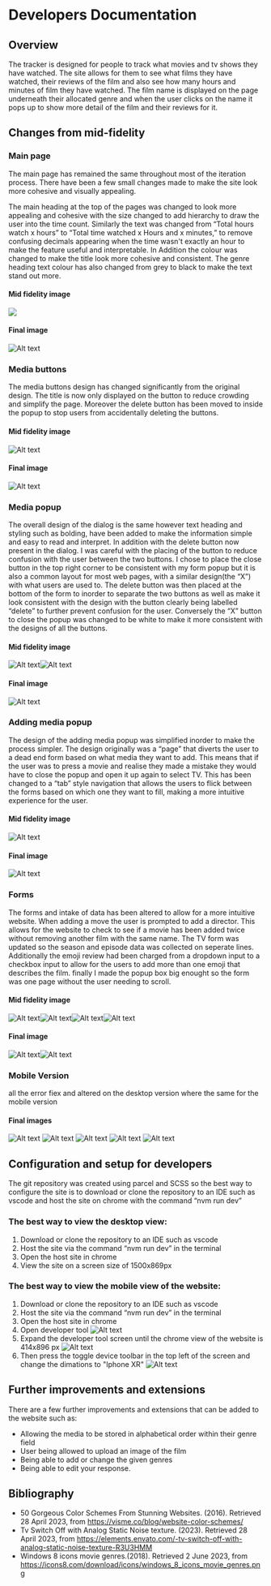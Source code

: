 # Developers Documentation
## Overview 
The tracker is designed for people to track what movies and tv shows they have watched. The site allows for them to see what films they have watched, their reviews of the film and also see how many hours and minutes of film they have watched. The film name is displayed on the page underneath their allocated genre and when the user clicks on the name it pops up to show more detail of the film and their reviews for it.

## Changes from mid-fidelity 

### Main page
The main page has remained the same throughout most of the iteration process. There have been a few small changes made to make the site look more cohesive and visually appealing. 

The main heading at the top of the pages was changed to look more appealing and cohesive with the size changed to add hierarchy to draw the user into the time count. Similarly the text was changed from “Total hours watch x hours” to “Total time watched x Hours and x minutes,” to remove confusing decimals appearing when the time wasn't exactly an hour to make the feature useful and interpretable.  In Addition the colour was changed to make the title look more cohesive and consistent. The genre heading text colour has also changed from grey to black to make the text stand out more. 

#### Mid fidelity image 
![](public/images/MacBook%20Air%20-%206.png)

#### Final image 
![Alt text](public/images/main-page.png)

### Media buttons 
The media buttons design has changed significantly from the original design. The title is now only displayed on the button to reduce crowding and simplify the page. Moreover the delete button has been moved to inside the popup to stop users from accidentally deleting the buttons. 

#### Mid fidelity image 
![Alt text](public/images/MacBook%20Air%20-%2016.png)
#### Final image 
![Alt text](public/images/media-buttons.png)

### Media popup 
The overall design of the dialog is the same however text heading and styling such as bolding, have been added to make the information simple and easy to read and interpret. In addition with the delete button now present in the dialog. I was careful with the placing of the button to reduce confusion with the user between the two buttons. I chose to place the close button in the top right corner to be consistent with my form popup but it is also a common layout for most web pages, with a similar design(the “X”) with what users are used to. The delete button was then placed at the bottom of the form to inorder to separate the two buttons as well as make it look consistent with the design with the button clearly being labelled “delete” to further prevent confusion for the user. Conversely the “X” button to close the popup was changed to be white to make it more consistent with the designs of all the buttons. 

#### Mid fidelity image 
![Alt text](public/images/MacBook%20Air%20-%2017.png)![Alt text](public/images/dialog2.png)

#### Final image 
![Alt text](public/images/dialog.png)

### Adding media popup 
The design of the adding media popup was simplified inorder to make the process simpler. The design originally was a “page” that diverts the user to a dead end form based on what media they want to add. This means that if the user was to press a movie and realise they made a mistake they would have to close the popup and open it up again to select TV. This has been changed to a “tab” style navigation that allows the users to flick between the forms based on which one they want to fill, making a more intuitive experience for the user. 

#### Mid fidelity image 
![Alt text](public/images/MacBook%20Air%20-%2011.png)

#### Final image 
![Alt text](public/images/media-form.png)
### Forms 
The forms and intake of data has been altered to allow for a more intuitive website. When adding a move the user is prompted to add a director. This allows for the website to check to see if a movie has been added twice without removing another film with the same name. The TV form was updated so the season and episode data was collected on seperate lines. Additionally the emoji review had been charged from a dropdown input to a checkbox input to allow for the users to add more than one emoji that describes the film. finally I made the popup box big enought so the form was one page without the user needing to scroll. 

#### Mid fidelity image 
![Alt text](public/images/MacBook%20Air%20-%2012.png)![Alt text](public/images/MacBook%20Air%20-%2013.png)![Alt text](public/images/MacBook%20Air%20-%2014.png)![Alt text](public/images/MacBook%20Air%20-%2015.png)


#### Final image 
![Alt text](public/images/media-form.png)![Alt text](public/images/tv-form.png)

### Mobile Version 
all the error fiex and altered on the desktop version where the same for the mobile version

#### Final images
![Alt text](public/images/mobile1.png)
![Alt text](public/images/mobile2.png)
![Alt text](public/images/mobile3.png)
![Alt text](public/images/mobile4.png)
![Alt text](public/images/mobile5.png)


## Configuration and setup for developers 
The git repository was created using parcel and SCSS so the best way to configure the site is to download or clone the repository to an IDE such as vscode and host the site on chrome with the command “nvm run dev”

### The best way to view the desktop view:
1. Download or clone the repository to an IDE such as vscode 
2. Host the site via the command “nvm run dev” in the terminal
3. Open the host site in chrome
4. View the site on a screen size of 1500x869px

### The best way to view the mobile view of the website:
1. Download or clone the repository to an IDE such as vscode 
2. Host the site via the command “nvm run dev” in the terminal
3. Open the host site in chrome
4. Open developer tool
![Alt text](public/images/open-developer.png)
5. Expand the developer tool screen until the chrome view of the website is 414x896 px
![Alt text](public/images/expand-developer.png)
6. Then press the toggle device toolbar in the top left of the screen and change the dimations to "Iphone XR"
![Alt text](public/images/turn-to-mobile.png)


## Further improvements and extensions
There are a few further improvements and extensions that can be added to the website such as:
- Allowing the media to be stored in alphabetical order within their genre field
- User being allowed to upload an image of the film
- Being able to add or change the given genres 
- Being able to edit your response. 

## Bibliography 
- 50 Gorgeous Color Schemes From Stunning Websites. (2016). Retrieved 28 April 2023, from https://visme.co/blog/website-color-schemes/
- Tv Switch Off with Analog Static Noise texture. (2023). Retrieved 28 April 2023, from https://elements.envato.com/-tv-switch-off-with-analog-static-noise-texture-R3U3HMM 
- Windows 8 icons movie genres.(2018). Retrieved 2 June 2023, from https://icons8.com/download/icons/windows_8_icons_movie_genres.png